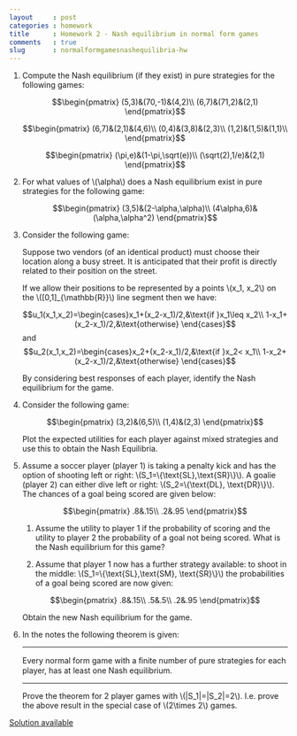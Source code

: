 ```yaml
---
layout     : post
categories : homework
title      : Homework 2 - Nash equilibrium in normal form games
comments   : true
slug       : normalformgamesnashequilibria-hw
---
```


1. Compute the Nash equilibrium (if they exist) in pure strategies for the following games:

    $$\begin{pmatrix}
    (5,3)&(70,-1)&(4,2)\\
    (6,7)&(71,2)&(2,1)
    \end{pmatrix}$$

    $$\begin{pmatrix}
    (6,7)&(2,1)&(4,6)\\
    (0,4)&(3,8)&(2,3)\\
    (1,2)&(1,5)&(1,1)\\
    \end{pmatrix}$$

    $$\begin{pmatrix}
    (\pi,e)&(1-\pi,\sqrt(e))\\
    (\sqrt(2),1/e)&(2,1)
    \end{pmatrix}$$


2. For what values of \\(\alpha\\) does a Nash equilibrium exist in pure strategies for the following game:

    $$\begin{pmatrix}
    (3,5)&(2-\alpha,\alpha)\\
    (4\alpha,6)&(\alpha,\alpha^2)
    \end{pmatrix}$$

3. Consider the following game:

    Suppose two vendors (of an identical product) must choose their location along a busy street. It is anticipated that their profit is directly related to their position on the street.

    If we allow their positions to be represented by a points \\(x_1, x_2\\) on the \\([0,1]_{\mathbb{R}}\\) line segment then we have:

    $$u_1(x_1,x_2)=\begin{cases}x_1+(x_2-x_1)/2,&\text{if }x_1\leq x_2\\
    1-x_1+(x_2-x_1)/2,&\text{otherwise}
    \end{cases}$$
    and
    $$u_2(x_1,x_2)=\begin{cases}x_2+(x_2-x_1)/2,&\text{if }x_2< x_1\\
    1-x_2+(x_2-x_1)/2,&\text{otherwise}
    \end{cases}$$

    By considering best responses of each player, identify the Nash equilibrium for the game.

4. Consider the following game:

    $$\begin{pmatrix}
    (3,2)&(6,5)\\
    (1,4)&(2,3)
    \end{pmatrix}$$


    Plot the expected utilities for each player against mixed strategies and use this to obtain the Nash Equilibria.

5. Assume a soccer player (player 1) is taking a penalty kick and has the option of shooting left or right: \\(S_1=\\{\text{SL},\text{SR}\\}\\). A goalie (player 2) can either dive left or right: \\(S_2=\\{\text{DL}, \text{DR}\\}\\). The chances of a goal being scored are given below:

    $$\begin{pmatrix}
    .8&.15\\
    .2&.95
    \end{pmatrix}$$

    1. Assume the utility to player 1 if the probability of scoring and the utility to player 2 the probability of a goal not being scored. What is the Nash equilibrium for this game?

    2. Assume that player 1 now has a further strategy available: to shoot in the middle: \\(S_1=\\{\text{SL},\text{SM}, \text{SR}\\}\\) the probabilities of a goal being scored are now given:

    $$\begin{pmatrix}
    .8&.15\\
    .5&.5\\
    .2&.95
    \end{pmatrix}$$

    Obtain the new Nash equilibrium for the game.

6. In the notes the following theorem is given:

    ---

    Every normal form game with a ﬁnite number of pure strategies for each player, has at least one Nash equilibrium.

    ---

    Prove the theorem for 2 player games with \\(\|S_1\|=\|S_2\|=2\\). I.e. prove the above result in the special case of \\(2\times 2\\) games.

[Solution available]({{site.baseurl}}/Homework/Solution_2)
